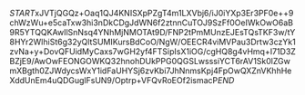 $START$xJVTjQGQz+Oaq1QJ4KNISXpPZgT4m1LXVbj6/iJ0iYXp3Er3PF0e++9chWzWu+e5caTxw3hi3nDkCDgJdWN6f2ztnnCuTOJ9SzFf0OeIWkOwO6aB9R5YTQQKAwIlSnNsq4YNhMjNMOTAt9D/FNP2tPmMUnzEJEsTQsTKF3w/tY8HYr2WlhiSt6g32yQltSUMIKursBdCoO/NgW/OEECR4viMVPau3Drtw3czYk1zvNa+y+DovQFUidMyCaxs7wGH2yf4FTSipIsX1iOG/cgHQ8g4vHmq+I71D3ZBZjE9/AwOwFEONGOWKQ32hnohDUkPPG0QGSLwsssiYCT6rAV1Sk0lZGwmXBgth0ZJWdycsWxY1idFaUHYSj6zvKbi7JhNnmsKpj4FpOwQXZnVKhhHeXddUnEm4uQDGuglFsUN9/Optrp+VFQvRoEOf2ismacP$END$
